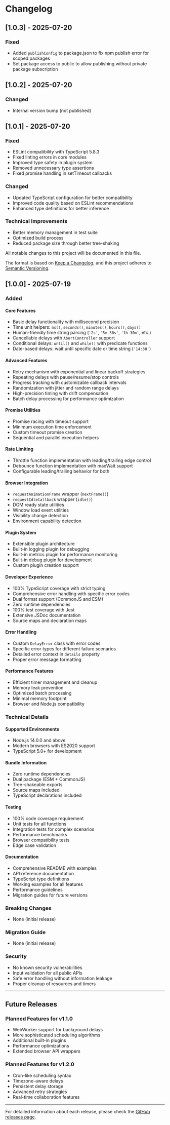 # Changelog

## [1.0.3] - 2025-07-20

### Fixed
- Added `publishConfig` to package.json to fix npm publish error for scoped packages
- Set package access to public to allow publishing without private package subscription

## [1.0.2] - 2025-07-20

### Changed
- Internal version bump (not published)

## [1.0.1] - 2025-07-20

### Fixed
- ESLint compatibility with TypeScript 5.8.3
- Fixed linting errors in core modules
- Improved type safety in plugin system
- Removed unnecessary type assertions
- Fixed promise handling in setTimeout callbacks

### Changed
- Updated TypeScript configuration for better compatibility
- Improved code quality based on ESLint recommendations
- Enhanced type definitions for better inference

### Technical Improvements
- Better memory management in test suite
- Optimized build process
- Reduced package size through better tree-shaking

All notable changes to this project will be documented in this file.

The format is based on [Keep a Changelog](https://keepachangelog.com/en/1.0.0/),
and this project adheres to [Semantic Versioning](https://semver.org/spec/v2.0.0.html).

## [1.0.0] - 2025-07-19

### Added

#### Core Features
- Basic delay functionality with millisecond precision
- Time unit helpers: `ms()`, `seconds()`, `minutes()`, `hours()`, `days()`
- Human-friendly time string parsing (`'2s'`, `'5m 30s'`, `'1h 30m'`, etc.)
- Cancellable delays with `AbortController` support
- Conditional delays: `until()` and `while()` with predicate functions
- Date-based delays: wait until specific date or time string (`'14:30'`)

#### Advanced Features
- Retry mechanism with exponential and linear backoff strategies
- Repeating delays with pause/resume/stop controls
- Progress tracking with customizable callback intervals
- Randomization with jitter and random range delays
- High-precision timing with drift compensation
- Batch delay processing for performance optimization

#### Promise Utilities
- Promise racing with timeout support
- Minimum execution time enforcement
- Custom timeout promise creation
- Sequential and parallel execution helpers

#### Rate Limiting
- Throttle function implementation with leading/trailing edge control
- Debounce function implementation with maxWait support
- Configurable leading/trailing behavior for both

#### Browser Integration
- `requestAnimationFrame` wrapper (`nextFrame()`)
- `requestIdleCallback` wrapper (`idle()`)
- DOM ready state utilities
- Window load event utilities
- Visibility change detection
- Environment capability detection

#### Plugin System
- Extensible plugin architecture
- Built-in logging plugin for debugging
- Built-in metrics plugin for performance monitoring
- Built-in debug plugin for development
- Custom plugin creation support

#### Developer Experience
- 100% TypeScript coverage with strict typing
- Comprehensive error handling with specific error codes
- Dual format support (CommonJS and ESM)
- Zero runtime dependencies
- 100% test coverage with Jest
- Extensive JSDoc documentation
- Source maps and declaration maps

#### Error Handling
- Custom `DelayError` class with error codes
- Specific error types for different failure scenarios
- Detailed error context in `details` property
- Proper error message formatting

#### Performance Features
- Efficient timer management and cleanup
- Memory leak prevention
- Optimized batch processing
- Minimal memory footprint
- Browser and Node.js compatibility

### Technical Details

#### Supported Environments
- Node.js 14.0.0 and above
- Modern browsers with ES2020 support
- TypeScript 5.0+ for development

#### Bundle Information
- Zero runtime dependencies
- Dual package (ESM + CommonJS)
- Tree-shakeable exports
- Source maps included
- TypeScript declarations included

#### Testing
- 100% code coverage requirement
- Unit tests for all functions
- Integration tests for complex scenarios
- Performance benchmarks
- Browser compatibility tests
- Edge case validation

#### Documentation
- Comprehensive README with examples
- API reference documentation
- TypeScript type definitions
- Working examples for all features
- Performance guidelines
- Migration guides for future versions

### Breaking Changes
- None (initial release)

### Migration Guide
- None (initial release)

### Security
- No known security vulnerabilities
- Input validation for all public APIs
- Safe error handling without information leakage
- Proper cleanup of resources and timers

---

## Future Releases

### Planned Features for v1.1.0
- WebWorker support for background delays
- More sophisticated scheduling algorithms
- Additional built-in plugins
- Performance optimizations
- Extended browser API wrappers

### Planned Features for v1.2.0
- Cron-like scheduling syntax
- Timezone-aware delays
- Persistent delay storage
- Advanced retry strategies
- Real-time collaboration features

---

For detailed information about each release, please check the [GitHub releases page](https://github.com/ersinkoc/delay/releases).


